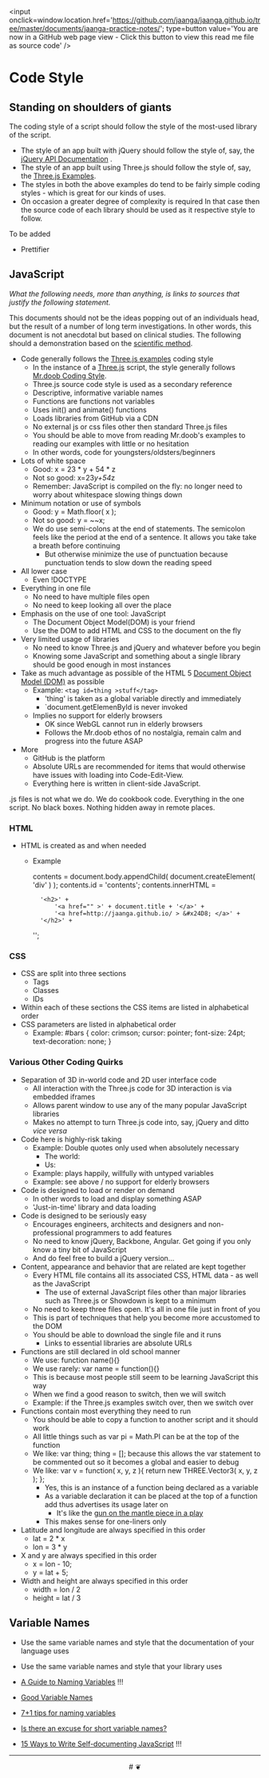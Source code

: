 <span style=display:none; >[You are now in a GitHub source code view - click this link to view this read me file as a web page]
( http://jaanga.github.io/documents/jaanga-practice-notes/ "View file as a web page." ) </span>
<input onclick=window.location.href='https://github.com/jaanga/jaanga.github.io/tree/master/documents/jaanga-practice-notes/'; type=button  value='You are now in a GitHub web page view - Click this button to view this read me file as source code' />


# Code Style


## Standing on shoulders of giants

The coding style of a script should follow the style of the most-used library of the script.
* The style of an app built with jQuery should follow the style of, say, the [jQuery API Documentation]( http://api.jquery.com/ ) .
* The style of an app built using Three.js should follow the style of, say, the [Three.js Examples]( http://mrdoob.github.io/three.js/examples/ ).
* The styles in both the above examples do tend to be fairly simple coding styles - which is great for our kinds of uses.
* On occasion a greater degree of complexity is required In that case then the source code of each library should be used as it respective style to follow.

To be added

* Prettifier


## JavaScript

_What the following needs, more than anything, is links to sources that justify the following statement._

This documents should not be the ideas popping out of an individuals head, but the result of a number of long term investigations.
In other words, this document is not anecdotal but based on clinical studies.
The following should a demonstration based on the [scientific method]( https://en.wikipedia.org/wiki/Scientific_method ).

* Code generally follows the [Three.js examples]( http://mrdoob.github.io/three.js/examples/ ) coding style
	* In the instance of a [Three.js]( http://threejs.org ) script, the style generally follows [Mr.doob Coding Style]( https://github.com/mrdoob/three.js/wiki/Mr.doob%27s-Code-Style%E2%84%A2 ).
	* Three.js source code style is used as a secondary reference
	* Descriptive, informative variable names
	* Functions are functions not variables
	* Uses init() and animate() functions
	* Loads libraries from GitHub via a CDN
	* No external js or css files other then standard Three.js files
	* You should be able to move from reading Mr.doob's examples to reading our examples with little or no hesitation
	* In other words, code for youngsters/oldsters/beginners
* Lots of white space
	* Good: x = 23 * y + 54 * z
	* Not so good: x=23*y+54*z
	* Remember: JavaScript is compiled on the fly: no longer need to worry about whitespace slowing things down
* Minimum notation or use of symbols
	* Good: y = Math.floor( x );
	* Not so good: y = ~~x;
	* We do use semi-colons at the end of statements. The semicolon feels like the period at the end of a sentence. It allows you take take a breath before continuing
		* But otherwise minimize the use of punctuation because punctuation tends to slow down the reading speed
* All lower case
	* Even !DOCTYPE
* Everything in one file
	* No need to have multiple files open
	* No need to keep looking all over the place
* Emphasis on the use of one tool: JavaScript
	* The Document Object Model(DOM) is your friend
	* Use the DOM to add HTML and CSS to the document on the fly
* Very limited usage of libraries
	* No need to know Three.js and jQuery and whatever before you begin
	* Knowing some JavaScript and something about a single library should be good enough in most instances
* Take as much advantage as possible of the HTML 5 [Document Object Model (DOM)]( http://en.wikipedia.org/wiki/Document_Object_Model ) as possible
	* Example: `<tag id=thing >stuff</tag>`
		* 'thing' is taken as a global variable directly and immediately
		* `document.getElemenById is never invoked
	* Implies no support for elderly browsers
		* OK since WebGL cannot run in elderly browsers
		* Follows the Mr.doob ethos of no nostalgia, remain calm and progress into the future ASAP
* More
	* GitHub is the platform
	* Absolute URLs are recommended for items that would otherwise have issues with loading into Code-Edit-View.
	* Everything here is written in client-side JavaScript.


.js files is not what we do. We do cookbook code. Everything in the one script.
No black boxes. Nothing hidden away in remote places.

### HTML

* HTML is created as and when needed
	* Example

		contents = document.body.appendChild( document.createElement( 'div' ) );
		contents.id = 'contents';
		contents.innerHTML =

			'<h2>' +
				'<a href="" >' + document.title + '</a>' +
				'<a href=http://jaanga.github.io/ > &#x24D8; </a>' +
			'</h2>' +
		'';


### CSS

* CSS are split into three sections
	* Tags
	* Classes
	* IDs
* Within each of these sections the CSS items are listed in alphabetical order
* CSS parameters are listed in alphabetical order
	* Example: #bars { color: crimson; cursor: pointer; font-size: 24pt; text-decoration: none; }

### Various Other Coding Quirks

* Separation of 3D in-world code and 2D user interface code
	* All interaction with the Three.js code for 3D interaction is via embedded iframes
	* Allows parent window to use any of the many popular JavaScript libraries
	* Makes no attempt to turn Three.js code into, say, jQuery and ditto _vice versa_
* Code here is highly-risk taking
	* Example: Double quotes only used when absolutely necessary
		* The world: <html lang="en">
		* Us: <html lang=en >
	* Example: plays happily, willfully with untyped variables
	* Example: see above / no support for elderly browsers
* Code is designed to load or render on demand
	* In other words to load and display something ASAP
	* 'Just-in-time' library and data loading
* Code is designed to be seriously easy
	* Encourages engineers, architects and designers and non-professional programmers to add features
	* No need to know jQuery, Backbone, Angular. Get going if you only know a tiny bit of JavaScript
	* And do feel free to build a jQuery version...
* Content, appearance and behavior that are related are kept together
	* Every HTML file contains all its associated CSS, HTML data - as well as the JavaScript
		* The use of external JavaScript files other than major libraries such as Three.js or Showdown is kept to a minimum
	* No need to keep three files open. It's all in one file just in front of you
	* This is part of techniques that help you become more accustomed to the DOM
	* You should be able to download the single file and it runs
		* Links to essential libraries are absolute URLs
* Functions are still declared in old school manner
	* We use: function name(){}
	* We use rarely: var name = function(){}
	* This is because most people still seem to be learning JavaScript this way
	* When we find a good reason to switch, then we will switch
	* Example: if the Three.js examples switch over, then we switch over
* Functions contain most everything they need to run
	* You should be able to copy a function to another script and it should work
	* All little things such as var pi = Math.PI can be at the top of the function
	* We like: var thing; thing = []; because this allows the var statement to be commented out so it becomes a global and easier to debug
	* We like: var v = function( x, y, z ){ return new THREE.Vector3( x, y, z ); };
		* Yes, this is an instance of a function being declared as a variable
		* As a variable declaration it can be placed at the top of a function add thus advertises its usage later on
			* It's like the [gun on the mantle piece in a play]( https://en.wikipedia.org/wiki/Chekhov%27s_gun )
		* This makes sense for one-liners only
* Latitude and longitude are always specified in this order
	* lat = 2 * x
	* lon = 3 * y
* X and y are always specified in this order
	* x = lon - 10;
	* y = lat + 5;
* Width and height are always specified in this order
	* width = lon / 2
	* height = lat / 3

## Variable Names


* Use the same variable names and style that the documentation of your language uses
* Use the same variable names and style that your library uses

* [A Guide to Naming Variables]( https://a-nickels-worth.blogspot.com/2016/04/a-guide-to-naming-variables.html ) !!!
* [Good Variable Names]( http://c2.com/cgi/wiki?GoodVariableNames )
* [7+1 tips for naming variables]( http://www.makinggoodsoftware.com/2009/05/04/71-tips-for-naming-variables/ )
* [Is there an excuse for short variable names?]( http://programmers.stackexchange.com/questions/176582/is-there-an-excuse-for-short-variable-names )
* [15 Ways to Write Self-documenting JavaScript]( https://www.sitepoint.com/self-documenting-javascript/ ) !!!








***

<center title="dingbat" >
# <a href=javascript:contents.scrollTop=0; style=text-decoration:none; >❦</a>
</center>